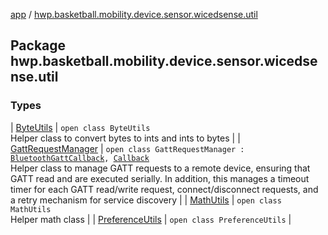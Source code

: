 [app](../index.md) / [hwp.basketball.mobility.device.sensor.wicedsense.util](.)

## Package hwp.basketball.mobility.device.sensor.wicedsense.util

### Types

| [ByteUtils](-byte-utils/index.md) | `open class ByteUtils`<br>Helper class to convert bytes to ints and ints to bytes |
| [GattRequestManager](-gatt-request-manager/index.md) | `open class GattRequestManager : `[`BluetoothGattCallback`](https://developer.android.com/reference/android/bluetooth/BluetoothGattCallback.html)`, `[`Callback`](https://developer.android.com/reference/android/os/Handler/Callback.html)<br>Helper class to manage GATT requests to a remote device, ensuring that GATT read and are executed serially. In addition, this manages a timeout timer for each GATT read/write request, connect/disconnect requests, and a retry mechanism for service discovery |
| [MathUtils](-math-utils/index.md) | `open class MathUtils`<br>Helper math class |
| [PreferenceUtils](-preference-utils/index.md) | `open class PreferenceUtils` |

